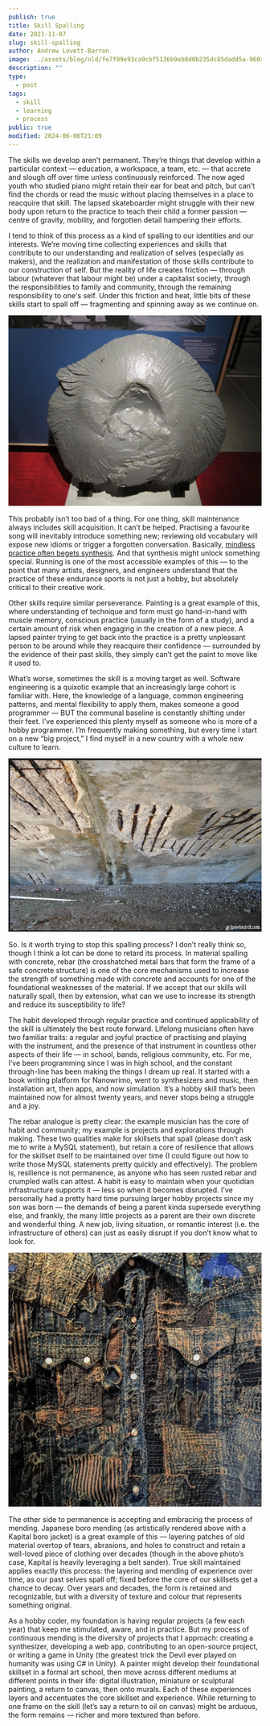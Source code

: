 ```yaml
---
publish: true
title: Skill Spalling
date: 2021-11-07
slug: skill-spalling
author: Andrew Lovett-Barron
image: ../assets/blog/old/fe7f09e93ca9cbf5136b9eb8d0b235dc85dadd5a-960x480.jpg
description: ""
type:
  - post
tags:
  - skill
  - learning
  - process
public: true
modified: 2024-06-06T21:09
---
```


The skills we develop aren’t permanent. They’re things that develop within a particular context — education, a workspace, a team, etc. — that accrete and slough off over time unless continuously reinforced. The now aged youth who studied piano might retain their ear for beat and pitch, but can’t find the chords or read the music without placing themselves in a place to reacquire that skill. The lapsed skateboarder might struggle with their new body upon return to the practice to teach their child a former passion — centre of gravity, mobility, and forgotten detail hampering their efforts.

I tend to think of this process as a kind of spalling to our identities and our interests. We’re moving time collecting experiences and skills that contribute to our understanding and realization of selves (especially as makers), and the realization and manifestation of those skills contribute to our construction of self. But the reality of life creates friction — through labour (whatever that labour might be) under a capitalist society, through the responsibilities to family and community, through the remaining responsibility to one's self. Under this friction and heat, little bits of these skills start to spall off — fragmenting and spinning away as we continue on.

![](../_assets/cb175a16a479a7b375709d296bf82e5f2da67c75-2880x2160.jpg)

This probably isn’t too bad of a thing. For one thing, skill maintenance always includes skill acquisition. It can’t be helped. Practising a favourite song will inevitably introduce something new; reviewing old vocabulary will expose new idioms or trigger a forgotten conversation. Basically, [mindless practice often begets synthesis](https://www.scientificamerican.com/article/sometimes-mindlessness-is-better-than-mindfulness/). And that synthesis might unlock something special. Running is one of the most accessible examples of this — to the point that many artists, designers, and engineers understand that the practice of these endurance sports is not just a hobby, but absolutely critical to their creative work.

Other skills require similar perseverance. Painting is a great example of this, where understanding of technique and form must go hand-in-hand with muscle memory, conscious practice (usually in the form of a study), and a certain amount of risk when engaging in the creation of a new piece. A lapsed painter trying to get back into the practice is a pretty unpleasant person to be around while they reacquire their confidence — surrounded by the evidence of their past skills, they simply can’t get the paint to move like it used to.

What’s worse, sometimes the skill is a moving target as well. Software engineering is a quixotic example that an increasingly large cohort is familiar with. Here, the knowledge of a language, common engineering patterns, and mental flexibility to apply them, makes someone a good programmer — BUT the communal baseline is constantly shifting under their feet. I’ve experienced this plenty myself as someone who is more of a hobby programmer. I’m frequently making something, but every time I start on a new “big project,” I find myself in a new country with a whole new culture to learn.

![](../_assets/5bd7af662707311c82b79fce4aaaf0cb6ed0ec85-658x449.png)

So. Is it worth trying to stop this spalling process? I don’t really think so, though I think a lot can be done to retard its process. In material spalling with concrete, rebar (the crosshatched metal bars that form the frame of a safe concrete structure) is one of the core mechanisms used to increase the strength of something made with concrete and accounts for one of the foundational weaknesses of the material. If we accept that our skills will naturally spall, then by extension, what can we use to increase its strength and reduce its susceptibility to life?

The habit developed through regular practice and continued applicability of the skill is ultimately the best route forward. Lifelong musicians often have two familiar traits: a regular and joyful practice of practising and playing with the instrument, and the presence of that instrument in countless other aspects of their life — in school, bands, religious community, etc. For me, I’ve been programming since I was in high school, and the constant through-line has been making the things I dream up real. It started with a book writing platform for Nanowrimo, went to synthesizers and music, then installation art, then apps, and now simulation. It’s a hobby skill that’s been maintained now for almost twenty years, and never stops being a struggle and a joy.

The rebar analogue is pretty clear: the example musician has the core of habit and community; my example is projects and explorations through making. These two qualities make for skillsets that spall (please don’t ask me to write a MySQL statement), but retain a core of resilience that allows for the skillset itself to be maintained over time (I could figure out how to write those MySQL statements pretty quickly and effectively). The problem is, resilience is not permanence, as anyone who has seen rusted rebar and crumpled walls can attest. A habit is easy to maintain when your quotidian infrastructure supports it — less so when it becomes disrupted. I’ve personally had a pretty hard time pursuing larger hobby projects since my son was born — the demands of being a parent kinda supersede everything else, and frankly, the many little projects as a parent are their own discrete and wonderful thing. A new job, living situation, or romantic interest (i.e. the infrastructure of others) can just as easily disrupt if you don’t know what to look for.

![](../_assets/0846caf5ddfbe05979b3345fc49ff552d9e54fc7-1080x1080.jpg)

The other side to permanence is accepting and embracing the process of mending. Japanese boro mending (as artistically rendered above with a Kapital boro jacket) is a great example of this — layering patches of old material overtop of tears, abrasions, and holes to construct and retain a well-loved piece of clothing over decades (though in the above photo’s case, Kapital is heavily leveraging a belt sander). True skill maintained applies exactly this process: the layering and mending of experience over time, as our past selves spall off; fixed before the core of our skillsets get a chance to decay. Over years and decades, the form is retained and recognizable, but with a diversity of texture and colour that represents something original.

As a hobby coder, my foundation is having regular projects (a few each year) that keep me stimulated, aware, and in practice. But my process of continuous mending is the diversity of projects that I approach: creating a synthesizer, developing a web app, contributing to an open-source project, or writing a game in Unity (the greatest trick the Devil ever played on humanity was using C# in Unity). A painter might develop their foundational skillset in a formal art school, then move across different mediums at different points in their life: digital illustration, miniature or sculptural painting, a return to canvas, then onto murals. Each of these experiences layers and accentuates the core skillset and experience. While returning to one frame on the skill (let’s say a return to oil on canvas) might be arduous, the form remains — richer and more textured than before.
